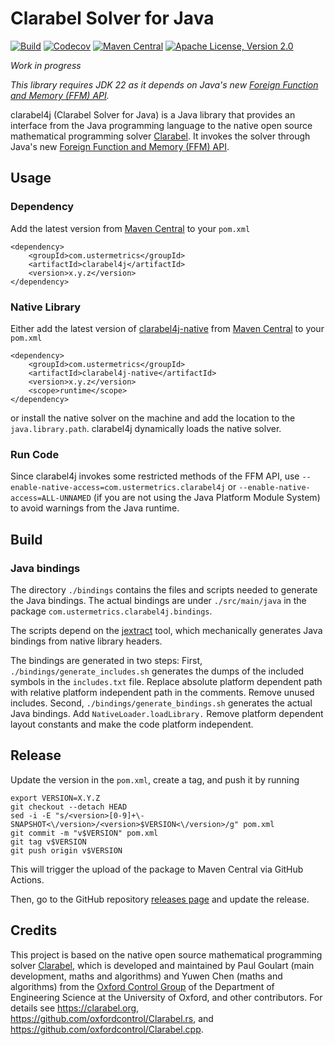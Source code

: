 # Clarabel Solver for Java

[![Build](https://github.com/atraplet/clarabel4j/actions/workflows/build.yml/badge.svg)](https://github.com/atraplet/clarabel4j/actions/workflows/build.yml)
[![Codecov](https://codecov.io/github/atraplet/clarabel4j/graph/badge.svg?token=S8TXRQ4UAZ)](https://codecov.io/github/atraplet/clarabel4j)
[![Maven Central](https://img.shields.io/maven-central/v/com.ustermetrics/clarabel4j)](https://central.sonatype.com/artifact/com.ustermetrics/clarabel4j)
[![Apache License, Version 2.0](https://img.shields.io/badge/License-Apache_2.0-blue.svg)](https://github.com/atraplet/clarabel4j/blob/master/LICENSE)

*Work in progress*

*This library requires JDK 22 as it depends on Java's
new [Foreign Function and Memory (FFM) API](https://docs.oracle.com/en/java/javase/22/core/foreign-function-and-memory-api.html).*

clarabel4j (Clarabel Solver for Java) is a Java library that provides an interface from the Java programming language to
the native open source mathematical programming solver [Clarabel](https://clarabel.org). It invokes the solver
through Java's
new [Foreign Function and Memory (FFM) API](https://docs.oracle.com/en/java/javase/22/core/foreign-function-and-memory-api.html).

## Usage

### Dependency

Add the latest version from [Maven Central](https://central.sonatype.com/artifact/com.ustermetrics/clarabel4j) to
your `pom.xml`

```
<dependency>
    <groupId>com.ustermetrics</groupId>
    <artifactId>clarabel4j</artifactId>
    <version>x.y.z</version>
</dependency>
```

### Native Library

Either add the latest version of [clarabel4j-native](https://github.com/atraplet/clarabel4j-native)
from [Maven Central](https://central.sonatype.com/artifact/com.ustermetrics/clarabel4j-native) to
your `pom.xml`

```
<dependency>
    <groupId>com.ustermetrics</groupId>
    <artifactId>clarabel4j-native</artifactId>
    <version>x.y.z</version>
    <scope>runtime</scope>
</dependency>
```

or install the native solver on the machine and add the location to the `java.library.path`. clarabel4j dynamically
loads the native solver.

### Run Code

Since clarabel4j invokes some restricted methods of the FFM API,
use `--enable-native-access=com.ustermetrics.clarabel4j` or `--enable-native-access=ALL-UNNAMED` (if you are not using
the Java Platform Module System) to avoid warnings from the Java runtime.

## Build

### Java bindings

The directory `./bindings` contains the files and scripts needed to generate the Java bindings. The actual bindings are
under `./src/main/java` in the package `com.ustermetrics.clarabel4j.bindings`.

The scripts depend on the [jextract](https://jdk.java.net/jextract/) tool, which mechanically generates Java bindings
from native library headers.

The bindings are generated in two steps: First, `./bindings/generate_includes.sh` generates the dumps of the included
symbols in the `includes.txt` file. Replace absolute platform dependent path with relative platform independent path in
the comments. Remove unused includes. Second, `./bindings/generate_bindings.sh` generates the actual Java bindings.
Add `NativeLoader.loadLibrary.` Remove platform dependent layout constants and make the code platform independent.

## Release

Update the version in the `pom.xml`, create a tag, and push it by running

```
export VERSION=X.Y.Z
git checkout --detach HEAD
sed -i -E "s/<version>[0-9]+\-SNAPSHOT<\/version>/<version>$VERSION<\/version>/g" pom.xml
git commit -m "v$VERSION" pom.xml
git tag v$VERSION
git push origin v$VERSION
```

This will trigger the upload of the package to Maven Central via GitHub Actions.

Then, go to the GitHub repository [releases page](https://github.com/atraplet/clarabel4j/releases) and update the
release.

## Credits

This project is based on the native open source mathematical programming
solver [Clarabel](https://clarabel.org), which is developed and maintained by Paul Goulart (main development, maths and
algorithms) and Yuwen Chen (maths and algorithms) from the [Oxford Control Group](http://www.eng.ox.ac.uk/control) of
the Department of Engineering Science at the University of Oxford, and other contributors. For details
see https://clarabel.org, https://github.com/oxfordcontrol/Clarabel.rs,
and https://github.com/oxfordcontrol/Clarabel.cpp.
